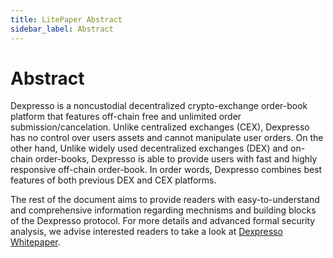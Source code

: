 ```yaml
---
title: LitePaper Abstract
sidebar_label: Abstract
---
```


# Abstract
Dexpresso is a noncustodial decentralized crypto-exchange order-book platform that features off-chain free and unlimited order submission/cancelation. Unlike centralized exchanges (CEX), Dexpresso has no control over users assets and cannot manipulate user orders. On the other hand, Unlike widely used decentralized exchanges (DEX) and on-chain order-books, Dexpresso is able to provide users with fast and highly responsive off-chain order-book. In order words, Dexpresso combines best features of both previous DEX and CEX platforms.

The rest of the document aims to provide readers with easy-to-understand and comprehensive information regarding mechnisms and building blocks of the Dexpresso protocol. For more details and advanced formal security analysis, we advise interested readers to take a look at [Dexpresso Whitepaper](https://link-to-white-paper).